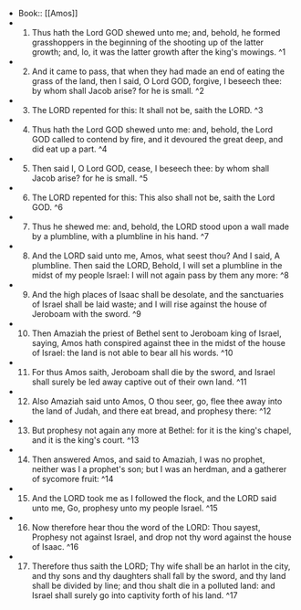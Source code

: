 - Book:: [[Amos]]
- 1. Thus hath the Lord GOD shewed unto me; and, behold, he formed grasshoppers in the beginning of the shooting up of the latter growth; and, lo, it was the latter growth after the king's mowings. ^1
- 2. And it came to pass, that when they had made an end of eating the grass of the land, then I said, O Lord GOD, forgive, I beseech thee: by whom shall Jacob arise? for he is small. ^2
- 3. The LORD repented for this: It shall not be, saith the LORD. ^3
- 4. Thus hath the Lord GOD shewed unto me: and, behold, the Lord GOD called to contend by fire, and it devoured the great deep, and did eat up a part. ^4
- 5. Then said I, O Lord GOD, cease, I beseech thee: by whom shall Jacob arise? for he is small. ^5
- 6. The LORD repented for this: This also shall not be, saith the Lord GOD. ^6
- 7. Thus he shewed me: and, behold, the LORD stood upon a wall made by a plumbline, with a plumbline in his hand. ^7
- 8. And the LORD said unto me, Amos, what seest thou? And I said, A plumbline. Then said the LORD, Behold, I will set a plumbline in the midst of my people Israel: I will not again pass by them any more: ^8
- 9. And the high places of Isaac shall be desolate, and the sanctuaries of Israel shall be laid waste; and I will rise against the house of Jeroboam with the sword. ^9
- 10. Then Amaziah the priest of Bethel sent to Jeroboam king of Israel, saying, Amos hath conspired against thee in the midst of the house of Israel: the land is not able to bear all his words. ^10
- 11. For thus Amos saith, Jeroboam shall die by the sword, and Israel shall surely be led away captive out of their own land. ^11
- 12. Also Amaziah said unto Amos, O thou seer, go, flee thee away into the land of Judah, and there eat bread, and prophesy there: ^12
- 13. But prophesy not again any more at Bethel: for it is the king's chapel, and it is the king's court. ^13
- 14. Then answered Amos, and said to Amaziah, I was no prophet, neither was I a prophet's son; but I was an herdman, and a gatherer of sycomore fruit: ^14
- 15. And the LORD took me as I followed the flock, and the LORD said unto me, Go, prophesy unto my people Israel. ^15
- 16. Now therefore hear thou the word of the LORD: Thou sayest, Prophesy not against Israel, and drop not thy word against the house of Isaac. ^16
- 17. Therefore thus saith the LORD; Thy wife shall be an harlot in the city, and thy sons and thy daughters shall fall by the sword, and thy land shall be divided by line; and thou shalt die in a polluted land: and Israel shall surely go into captivity forth of his land. ^17
